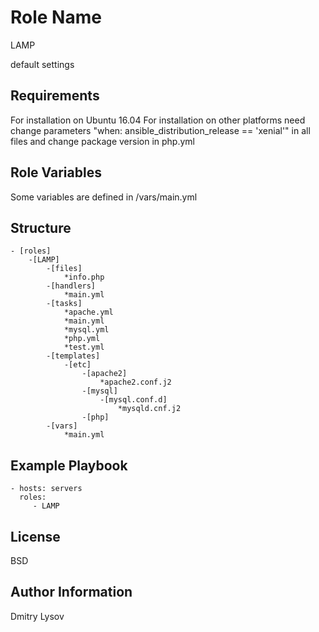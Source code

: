Role Name
=========

LAMP

default settings

Requirements
------------

For installation on Ubuntu 16.04
For installation on other platforms need change parameters  "when: ansible_distribution_release == 'xenial'" in all files and change package version in php.yml

Role Variables
--------------

Some variables are defined in /vars/main.yml


Structure
------------


	- [roles]
		-[LAMP]
			-[files]
				*info.php
			-[handlers]
				*main.yml
			-[tasks]
				*apache.yml
				*main.yml
				*mysql.yml
				*php.yml
				*test.yml
			-[templates]
				-[etc]
					-[apache2]
						*apache2.conf.j2
					-[mysql]
						-[mysql.conf.d]
							*mysqld.cnf.j2
					-[php]
			-[vars]
				*main.yml


Example Playbook
----------------

    - hosts: servers
      roles:
         - LAMP

License
-------

BSD

Author Information
------------------

Dmitry Lysov
